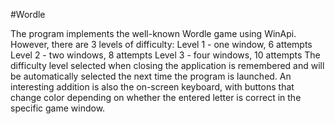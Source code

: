 #Wordle

The program implements the well-known Wordle game using WinApi. However, there are 3 levels of difficulty:
Level 1 - one window, 6 attempts
Level 2 - two windows, 8 attempts
Level 3 - four windows, 10 attempts
The difficulty level selected when closing the application is remembered and will be automatically selected the next time the program is launched. 
An interesting addition is also the on-screen keyboard, with buttons that change color depending on whether the entered letter is correct in the specific game window.
